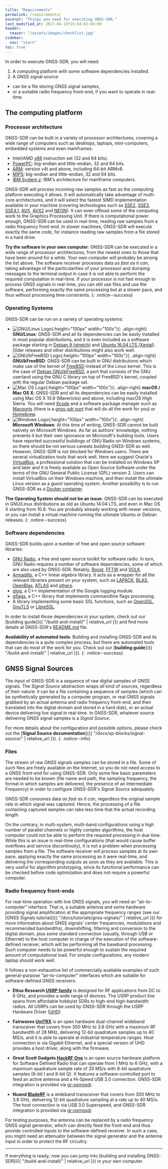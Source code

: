 ```yaml
---
title: "Requirements"
permalink: /requirements/
excerpt: "Things you need for executing GNSS-SDR."
last_modified_at: 2017-04-13T15:54:02-04:00
header:
  teaser: "/assets/images/checklist.jpg"
sidebar:
  nav: "start"
toc: true
---
```



In order to execute GNSS-SDR, you will need:


 1. A computing platform with some software dependencies installed.
 2. A GNSS signal source:
   - can be a file storing GNSS signal samples,
   - or a suitable radio frequency front-end, if you want to operate in real-time.


## The computing platform

### Processor architecture

GNSS-SDR can be built in a variety of processor architectures, covering a wide range of computers such as desktops, laptops, mini-computers, embedded systems and even mainframes:

* Intel/AMD [x86](https://en.wikipedia.org/wiki/X86) instruction set (32 and 64 bits).
* [PowerPC](https://en.wikipedia.org/wiki/PowerPC): big-endian and little-endian, 32 and 64 bits.
* [ARM](https://en.wikipedia.org/wiki/ARM_architecture): version v4t and above, including 64-bit ARMv8.
* [MIPS](https://en.wikipedia.org/wiki/MIPS_instruction_set): big-endian and little-endian, 32 and 64 bits.
* [IBM System z](https://en.wikipedia.org/wiki/IBM_System_z): IBM's architecture for mainframe computers.

GNSS-SDR will process incoming raw samples as fast as the computing platform executing it allows. It will automatically take advantage of multi-core architectures, and it will select the fastest SIMD implementation available in your machine (covering technologies such as [SSE2](https://software.intel.com/sites/landingpage/IntrinsicsGuide/#techs=SSE2), [SSE3](https://software.intel.com/sites/landingpage/IntrinsicsGuide/#techs=SSE3), [SSE4.1](https://software.intel.com/sites/landingpage/IntrinsicsGuide/#techs=SSE4_1), [AVX](https://software.intel.com/sites/landingpage/IntrinsicsGuide/#techs=AVX), [AVX2](https://software.intel.com/sites/landingpage/IntrinsicsGuide/#techs=AVX2) and [NEON](http://www.arm.com/products/processors/technologies/neon.php)). It can even offload some of the computing work to the Graphics Processing Unit. If there is computational power enough, GNSS-SDR can be used in real-time, reading raw samples from a radio frequency front-end. In slower machines, GNSS-SDR will execute exactly the same code, for instance reading raw samples from a file stored in a hard drive.


**Try the software in your own computer**: GNSS-SDR can be executed in a wide range of processor architectures, from the newest ones to those that have been around for a while. Your own computer will probably be among the list above. The software receiver processes data _as fast as it can_, taking advantage of the particularities of your processor and dumping messages to the terminal output in case it is not able to perform the required computation in real-time. If your processor is not fast enough to process GNSS signals in real-time, you can still use files and use the software, performing exactly the same processing but at a slower pace, and thus without processing time constraints.
{: .notice--success}

### Operating Systems

GNSS-SDR can be run on a variety of operating systems:

* ![GNU/Linux Logo](https://upload.wikimedia.org/wikipedia/commons/thumb/3/35/Tux.svg/2000px-Tux.svg.png){:height="100px" width="100x"}{: .align-right} **GNU/Linux**: GNSS-SDR and all its dependencies can be easily installed in most popular distributions, and it is even included as a software package starting in [Debian 9 (stretch)](https://packages.debian.org/stretch/gnss-sdr) and [Ubuntu 16.04 LTS (Xenial)](http://packages.ubuntu.com/search?keywords=gnss-sdr). Older releases and other distributions might also work well.
* ![GNU/kFreeBSD Logo](https://www.file-extensions.org/imgs/app-icon/128/3219/freebsd-icon.png){:height="100px" width="100x"}{: .align-right} **GNU/kFreeBSD**: GNSS-SDR can be built in GNU distributions which make use of the kernel of [FreeBSD](https://www.freebsd.org) instead of the Linux kernel. This is the case of [Debian GNU/kFreeBSD](https://wiki.debian.org/Debian_GNU/kFreeBSD), a port that consists of the GNU userland using the GNU C library on top of FreeBSD's kernel, coupled with the regular Debian package set.
* ![Mac OS Logo](https://upload.wikimedia.org/wikipedia/commons/thumb/b/bb/OS_X_El_Capitan_logo.svg/1024px-OS_X_El_Capitan_logo.svg.png){:height="100px" width="100x"}{: .align-right} **macOS / Mac OS X**: GNSS-SDR and all its dependencies can be easily installed using Mac OS X 10.9 (Mavericks) and above, including macOS High Sierra. You will need [Xcode](https://developer.apple.com/xcode/) and a software package manager such as [Macports](https://www.macports.org/) (there is a [gnss-sdr port](https://www.macports.org/ports.php?by=name&substr=gnss-sdr) that will do all the work for you) or [Homebrew](http://brew.sh/).
* ![Windows Logo](https://upload.wikimedia.org/wikipedia/commons/thumb/5/5f/Windows_logo_-_2012.svg/2000px-Windows_logo_-_2012.svg.png){:height="100px" width="100x"}{: .align-right} **Microsoft Windows**: At this time of writing, GNSS-SDR cannot be built natively on Microsoft Windows. As far as authors' knowledge, nothing prevents it but their own ignorance on Microsoft's building tools. Users have reported successful buildings of GNU Radio on Windows systems, so there should be not serious caveats building GNSS-SDR as well. However, GNSS-SDR is not blocked for Windows users. There are several virtualization tools that work well. Here we suggest Oracle's [VirtualBox](http://www.virtualbox.org/), a professional solution that can be installed on Windows XP and later and it is freely available as Open Source Software under the terms of the GNU General Public License (GPL) version 2. Users can install VirtualBox on their Windows machine, and then install the ultimate Linux version as a _guest_ operating system. Another possibility is to run GNSS-SDR as a [Docker container](https://github.com/carlesfernandez/docker-gnsssdr).


**The Operating System should not be an issue**: GNSS-SDR can be executed in GNU/Linux distributions as old as Ubuntu  14.04 LTS, and even in Mac OS X starting from 10.9. You are probably already working with newer versions, or you can install a virtual machine running the ultimate Ubuntu or Debian releases.
{: .notice--success}

### Software dependencies

GNSS-SDR builds upon a number of free and open source software libraries:

* [GNU Radio](http://gnuradio.org/), a free and open source toolkit for software radio. In turn, GNU Radio requires a number of software dependencies, some of which are also used by GNSS-SDR. Notably, [Boost](http://www.boost.org/), [FFTW](http://www.fftw.org/) and [VOLK](http://libvolk.org/).
* [Armadillo](http://arma.sourceforge.net/), a C++ linear algebra library. It acts as a wrapper for all the relevant libraries present on your system, such as [LAPACK](http://www.netlib.org/lapack/), [BLAS](http://www.netlib.org/blas/), [OpenBlas](http://www.openblas.net/), [ATLAS](http://math-atlas.sourceforge.net/) and [others](http://arma.sourceforge.net/faq.html#linking).
* [glog](https://github.com/google/glog), a C++ implementation of the Google logging module.
* [gflags](https://github.com/gflags/gflags), a C++ library that implements commandline flags processing.
* A library implementing some basic SSL functions, such as [OpenSSL](https://www.openssl.org/), [GnuTLS](http://www.gnutls.org/) or [LibreSSL](http://www.libressl.org/).

In order to install those dependencies in your system, check out our [building guide]({{ "/build-and-install/" | relative_url }}) and find more details at GNSS-SDR's [README.md](https://github.com/gnss-sdr/gnss-sdr/blob/master/README.md) file.

**Availability of automated tools**: Building and installing GNSS-SDR and its dependencies is a quite complex process, but there are automated tools that can do most of the work for you. Check out our [**building guide**]({{ "/build-and-install/" | relative_url }}).
{: .notice--success}


## GNSS Signal Sources

The input of GNSS-SDR is a sequence of raw digital samples of GNSS signals. The _Signal Source_ abstraction wraps _all_ kind of sources, regardless of their nature: it can be a file containing a sequence of samples (which can be synthetically generated by a computer program, or real GNSS signals grabbed by an actual antenna and radio frequency front-end, and then translated into the digital domain and stored in a hard disk), or an actual device delivering live signal in real-time. In GNSS-SDR, whatever source delivering GNSS signal samples is a _Signal Source_.

For more details about the configuration and possible options, please check out the [**Signal Source documentation**]({{ "/docs/sp-blocks/signal-source/" | relative_url }}).
{: .notice--info}

### Files

The stream of raw GNSS signals samples can be stored in a file. Some of such files are freely available on the Internet, so you do not need access to a GNSS front-end for using GNSS-SDR. Only some few basic parameters are needed to be known (file name and path, the sampling frequency, the format in which samples are delivered, the presence of an Intermediate Frequency) in order to configure GNSS-SDR's _Signal Source_ adequately.

GNSS-SDR consumes data _as fast as it can_, regardless the original sample rate in which signal was captured. Hence, the processing of a file containing captured samples can take less time that the actual recording length.

On the contrary, in multi-system, multi-band configurations using a high number of parallel channels or highly complex algorithms, the host computer could not be able to perform the required processing in due time. While this is an issue in real-time configurations (that would cause buffer overflows and service discontinuity), it is not a problem when processing samples from a file. The software receiver will process samples at its own pace, applying exactly the same processing as it were real-time, and delivering the corresponding outputs as soon as they are available. This is very useful for algorithm prototyping, since its functional performance can be checked before code optimization and does not require a powerful computer.

### Radio frequency front-ends

For real-time operation with live GNSS signals, you will need an "air-to-computer" interface. That is, a suitable antenna and some hardware providing signal amplification at the appropriate frequency ranges (see our [GNSS Signals tutorial]({{ "/docs/tutorials/gnss-signals/" | relative_url }}) for more information about GNSS signals' center frequencies, modulations and recommended bandwidths), downshifting, filtering and conversion to the digital domain, plus some standard connection (usually, through USB or Ethernet) to the host computer in charge of the execution of the software-defined receiver, which will be performing all the baseband processing. Such computer needs to be powerful enough to sustain the required amount of computational load. For simple configurations, any modern laptop should work well.

It follows a non-exhaustive list of commercially available examples of such general-purpose "air-to-computer" interfaces which are suitable for software-defined GNSS receivers:

* **Ettus Research [USRP family](https://www.ettus.com/product)** is designed for RF applications from DC to 6 GHz, and provides a wide range of devices. The USRP product line spans from affordable hobbyist SDRs to high-end high-bandwidth radios. All USRPs can be used by GNSS-SDR through the USRP Hardware Driver ([UHD](http://files.ettus.com/manual/)).

* **Fairwaves [UmTRX](http://umtrx.org)** is an open hardware dual-channel wideband transceiver that covers from 300 MHz to 3.8 GHz with a maximum RF bandwidth of 28 MHz, delivering 12-bit quadrature samples up to 40 MS/s, and it is able to operate at industrial temperature ranges. Host connection is via Gigabit Ethernet, and a special version of UHD provides a host driver, along with the firmware.

* **Great Scott Gadgets [HackRF One](https://greatscottgadgets.com/hackrf/)** is an open source hardware platform for Software Defined Radio that can operate from 1 MHz to 6 GHz, with a maximum quadrature sample rate of 20 MS/s with 8-bit quadrature samples (8-bit I and 8-bit Q). It features a software-controlled port to feed an active antenna and a Hi-Speed USB 2.0 connection. GNSS-SDR integration is provided via [gr-osmosdr](http://sdr.osmocom.org/trac/wiki/GrOsmoSDR).

* **Nuand [BladeRF](http://nuand.com)** is a wideband transceiver that covers from 300 MHz to 3.8 GHz, delivering 12-bit quadrature sampling at a rate up to 40 MS/s. The host connection is via USB 3.0 Superspeed, and GNSS-SDR integration is provided via [gr-osmosdr](http://sdr.osmocom.org/trac/wiki/GrOsmoSDR).

For testing purposes, the antenna can be replaced by a radio frequency GNSS signal generator, which can directly feed the front-end and thus provide controlled inputs to the software-defined receiver. In such a case, you might need an attenuator between the signal generator and the antenna input in order to protect the RF circuitry.


-----

If everything is ready, now you can jump into [building and installing GNSS-SDR]({{ "/build-and-install/" | relative_url }}) in your own computer.

<link rel="prerender" href="{{ "/build-and-install/" | relative_url }}">
